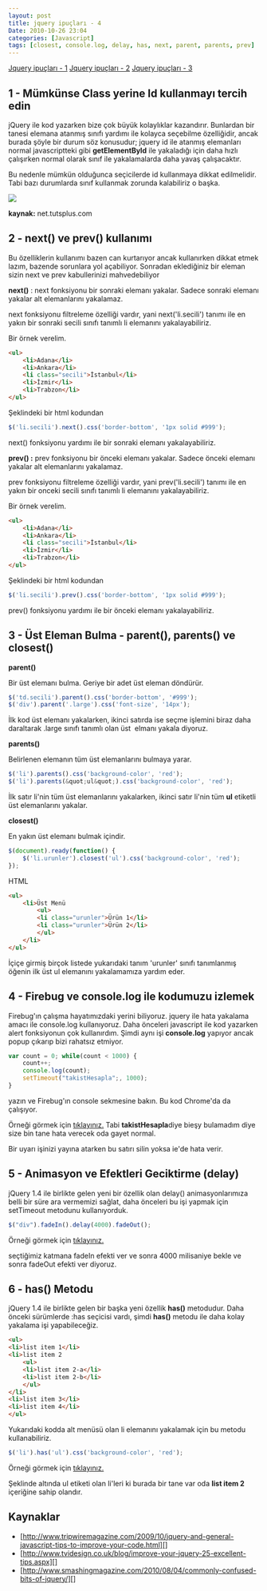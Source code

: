 ```yaml
---
layout: post
title: jquery ipuçları - 4
Date: 2010-10-26 23:04
categories: [Javascript]
tags: [closest, console.log, delay, has, next, parent, parents, prev]
---
```


[Jquery ipuçları - 1][]
[Jquery ipuçları - 2][]
[Jquery ipuçları - 3][]

## 1 - Mümkünse Class yerine Id kullanmayı tercih edin

jQuery ile kod yazarken bize çok büyük kolaylıklar kazandırır. Bunlardan
bir tanesi elemana atanmış sınıfı yardımı ile kolayca seçebilme
özelliğidir, ancak burada şöyle bir durum söz konusudur; jquery id ile
atanmış elemanları normal javascriptteki gibi **getElementById** ile
yakaladığı için daha hızlı çalışırken normal olarak sınıf ile
yakalamalarda daha yavaş çalışacaktır.

Bu nedenle mümkün olduğunca seçicilerde id kullanmaya dikkat
edilmelidir. Tabi bazı durumlarda sınıf kullanmak zorunda kalabiliriz o
başka.

![][100]

**kaynak:** net.tutsplus.com

## 2 - next() ve prev() kullanımı

Bu özelliklerin kullanımı bazen can kurtarıyor ancak kullanırken dikkat
etmek lazım, bazende sorunlara yol açabiliyor. Sonradan eklediğiniz bir
eleman sizin next ve prev kabullerinizi mahvedebiliyor

**next()** : next fonksiyonu bir sonraki elemanı yakalar. Sadece sonraki
elemanı yakalar alt elemanlarını yakalamaz.

next fonksiyonu filtreleme özelliği vardır, yani next('li.secili')
tanımı ile en yakın bir sonraki secili sınıfı tanımlı li elemanını
yakalayabiliriz.

Bir örnek verelim.

```html
<ul>
    <li>Adana</li>
    <li>Ankara</li>
    <li class="secili">İstanbul</li>
    <li>İzmir</li>
    <li>Trabzon</li>
</ul>
```

Şeklindeki bir html kodundan

```javascript
$('li.secili').next().css('border-bottom', '1px solid #999');
```

next() fonksiyonu yardımı ile bir sonraki elemanı yakalayabiliriz.

**prev() :** prev fonksiyonu bir önceki elemanı yakalar. Sadece önceki
elemanı yakalar alt elemanlarını yakalamaz.

prev fonksiyonu filtreleme özelliği vardır, yani prev('li.secili')
tanımı ile en yakın bir onceki secili sınıfı tanımlı li elemanını
yakalayabiliriz.

Bir örnek verelim.

```html
<ul>
    <li>Adana</li>
    <li>Ankara</li>
    <li class="secili">İstanbul</li>
    <li>İzmir</li>
    <li>Trabzon</li>
</ul>
```

Şeklindeki bir html kodundan

```javascript
$('li.secili').prev().css('border-bottom', '1px solid #999');
```

prev() fonksiyonu yardımı ile bir önceki elemanı yakalayabiliriz.

## 3 - Üst Eleman Bulma - parent(), parents() ve closest()

**parent()**

Bir üst elemanı bulma. Geriye bir adet üst eleman döndürür.

```javascript
$('td.secili').parent().css('border-bottom', '#999');
$('div').parent('.large').css('font-size', '14px');
```

İlk kod üst elemanı yakalarken, ikinci satırda ise seçme işlemini biraz
daha daraltarak .large sınıfı tanımlı olan üst  elmanı yakala diyoruz.

**parents()**

Belirlenen elemanın tüm üst elemanlarını bulmaya yarar.

```javascript
$('li').parents().css('background-color', 'red');
$('li').parents(&quot;ul&quot;).css('background-color', 'red');
```


İlk satır li'nin tüm üst elemanlarını yakalarken, ikinci satır li'nin
tüm **ul** etiketli üst elemanlarını yakalar.

**closest()**

En yakın üst elemanı bulmak içindir.

```javascript
$(document).ready(function() {
	$('li.urunler').closest('ul').css('background-color', 'red');
});
```


HTML

```html
<ul>
    <li>Üst Menü
        <ul>
        <li class="urunler">Ürün 1</li>
        <li class="urunler">Ürün 2</li>
        </ul>
    </li>
</ul>
```

İçiçe girmiş birçok listede yukarıdaki tanım 'urunler' sınıfı
tanımlanmış öğenin ilk üst ul elemanını yakalamamıza yardım eder.

## 4 - Firebug ve console.log ile kodumuzu izlemek

Firebug'ın çalışma hayatımızdaki yerini biliyoruz. jquery ile hata
yakalama amacı ile console.log kullanıyoruz. Daha önceleri javascript
ile kod yazarken alert fonksiyonun çok kullanırdım. Şimdi aynı işi
**console.log** yapıyor ancak popup çıkarıp bizi rahatsız etmiyor.

```javascript
var count = 0; while(count < 1000) {
	count++;
	console.log(count);
	setTimeout("takistHesapla";, 1000);
}
```

yazın ve Firebug'ın console sekmesine bakın. Bu kod Chrome'da da
çalışıyor.

Örneği görmek için [tıklayınız.][] Tabi **takistHesapla**diye bieşy
bulamadım diye size bin tane hata verecek oda gayet normal.

Bir uyarı işinizi yayına atarken bu satırı silin yoksa ie'de hata verir.

## 5 - Animasyon ve Efektleri Geciktirme (delay)

jQuery 1.4 ile birlikte gelen yeni bir özellik olan delay()
animasyonlarımıza belli bir süre ara vermemizi sağlat, daha önceleri bu
işi yapmak için setTimeout metodunu kullanıyorduk.

```javascript
$("div").fadeIn().delay(4000).fadeOut();
```

Örneği görmek için [tıklayınız.][1]

seçtiğimiz katmana fadeIn efekti ver ve sonra 4000 milisaniye bekle ve
sonra fadeOut efekti ver diyoruz.

## 6 - has() Metodu

jQuery 1.4 ile birlikte gelen bir başka yeni özellik **has()**
metodudur. Daha önceki sürümlerde :has seçicisi vardı, şimdi **has()**
metodu ile daha kolay yakalama işi yapabileceğiz.

```html
<ul>
<li>list item 1</li>
<li>list item 2
    <ul>
    <li>list item 2-a</li>
    <li>list item 2-b</li>
    </ul>
</li>
<li>list item 3</li>
<li>list item 4</li>
</ul>
```

Yukarıdaki kodda alt menüsü olan li elemanını yakalamak için bu metodu
kullanabiliriz.

```javascript
$('li').has('ul').css('background-color', 'red');
```

Örneği görmek için [tıklayınız.][2]

Şeklinde altında ul etiketi olan li'leri ki burada bir tane var oda
**list item 2** içeriğine sahip olandır.

## Kaynaklar

-   [http://www.tripwiremagazine.com/2009/10/jquery-and-general-javascript-tips-to-improve-your-code.html][]
-   [http://www.tvidesign.co.uk/blog/improve-your-jquery-25-excellent-tips.aspx][]
-   [http://www.smashingmagazine.com/2010/08/04/commonly-confused-bits-of-jquery/][]

  [Jquery ipuçları - 1]: http://fatihhayrioglu.com/jquery-ipuclari/
  [Jquery ipuçları - 2]: http://fatihhayrioglu.com/jquery-ipuclari-2/
  [Jquery ipuçları - 3]: http://fatihhayrioglu.com/jquery-ipuclari-3/
  [100]: /images/jquery_4_ipuc.png
  [tıklayınız.]: /dokumanlar/console_log.html
  [1]: /dokumanlar/delay_metodu.html
  [2]: /dokumanlar/has_metodu.html
  [http://www.tripwiremagazine.com/2009/10/jquery-and-general-javascript-tips-to-improve-your-code.html]: http://www.tripwiremagazine.com/2009/10/jquery-and-general-javascript-tips-to-improve-your-code.html
  [http://www.tvidesign.co.uk/blog/improve-your-jquery-25-excellent-tips.aspx]: http://www.tvidesign.co.uk/blog/improve-your-jquery-25-excellent-tips.aspx
  [http://www.smashingmagazine.com/2010/08/04/commonly-confused-bits-of-jquery/]: http://www.smashingmagazine.com/2010/08/04/commonly-confused-bits-of-jquery/
